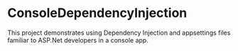 # ConsoleDependencyInjection
This project demonstrates using Dependency Injection and appsettings files familiar to ASP.Net developers in a console app.
